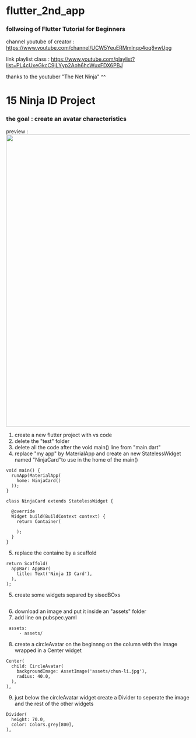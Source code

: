 # flutter_2nd_app

### follwoing of Flutter Tutorial for Beginners

channel youtube of creator : https://www.youtube.com/channel/UCW5YeuERMmlnqo4oq8vwUpg

link playlist class : https://www.youtube.com/playlist?list=PL4cUxeGkcC9jLYyp2Aoh6hcWuxFDX6PBJ

thanks to the youtuber "The Net Ninja" ^^

# 15 Ninja ID Project

### the goal : create an avatar characteristics

preview :
<img src="https://github.com/Geoffrey-Carpentier/flutter_2nd_app/blob/main/caps/chap15.JPG" height="800">

1) create a new flutter project with vs code
2) delete the "test" folder
3) delete all the code after the void main() line from "main.dart"
4) replace "my app" by MaterialApp and create an new StatelessWidget named "NinjaCard"to use in the home of the main()
~~~~
void main() {
  runApp(MaterialApp(
    home: NinjaCard()
  ));
}

class NinjaCard extends StatelessWidget {

  @override
  Widget build(BuildContext context) {
    return Container(
      
    );
  }
}
~~~~
5) replace the containe by a scaffold
~~~~
return Scaffold(
  appBar: AppBar(
    title: Text('Ninja ID Card'),
  ),
);
~~~~
5) create some widgets separed by sisedBOxs 
~~~~

~~~~
6) download an image and put it inside an "assets" folder 
7) add line on pubspec.yaml
~~~~
 assets:
     - assets/
~~~~
8) create a circleAvatar on the beginnng on the column with the image wrapped in a Center widget
~~~~
Center(
  child: CircleAvatar(
    backgroundImage: AssetImage('assets/chun-li.jpg'),
    radius: 40.0,
  ),
),
~~~~
9) just below the circleAvatar widget create a Divider to seperate the image and the rest of the other widgets
~~~~
Divider(
  height: 70.0,
  color: Colors.grey[800],
),
~~~~
